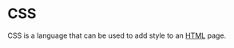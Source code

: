 # CSS




CSS is a language that can be used to add style to an [HTML](/wiki/HTML) page. 































































































































